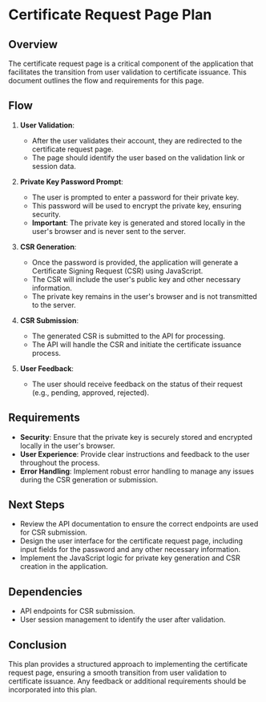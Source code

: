 # Certificate Request Page Plan

## Overview
The certificate request page is a critical component of the application that facilitates the transition from user validation to certificate issuance. This document outlines the flow and requirements for this page.

## Flow
1. **User Validation**:
   - After the user validates their account, they are redirected to the certificate request page.
   - The page should identify the user based on the validation link or session data.

2. **Private Key Password Prompt**:
   - The user is prompted to enter a password for their private key.
   - This password will be used to encrypt the private key, ensuring security.
   - **Important**: The private key is generated and stored locally in the user's browser and is never sent to the server.

3. **CSR Generation**:
   - Once the password is provided, the application will generate a Certificate Signing Request (CSR) using JavaScript.
   - The CSR will include the user's public key and other necessary information.
   - The private key remains in the user's browser and is not transmitted to the server.

4. **CSR Submission**:
   - The generated CSR is submitted to the API for processing.
   - The API will handle the CSR and initiate the certificate issuance process.

5. **User Feedback**:
   - The user should receive feedback on the status of their request (e.g., pending, approved, rejected).

## Requirements
- **Security**: Ensure that the private key is securely stored and encrypted locally in the user's browser.
- **User Experience**: Provide clear instructions and feedback to the user throughout the process.
- **Error Handling**: Implement robust error handling to manage any issues during the CSR generation or submission.

## Next Steps
- Review the API documentation to ensure the correct endpoints are used for CSR submission.
- Design the user interface for the certificate request page, including input fields for the password and any other necessary information.
- Implement the JavaScript logic for private key generation and CSR creation in the application.

## Dependencies
- API endpoints for CSR submission.
- User session management to identify the user after validation.

## Conclusion
This plan provides a structured approach to implementing the certificate request page, ensuring a smooth transition from user validation to certificate issuance. Any feedback or additional requirements should be incorporated into this plan. 